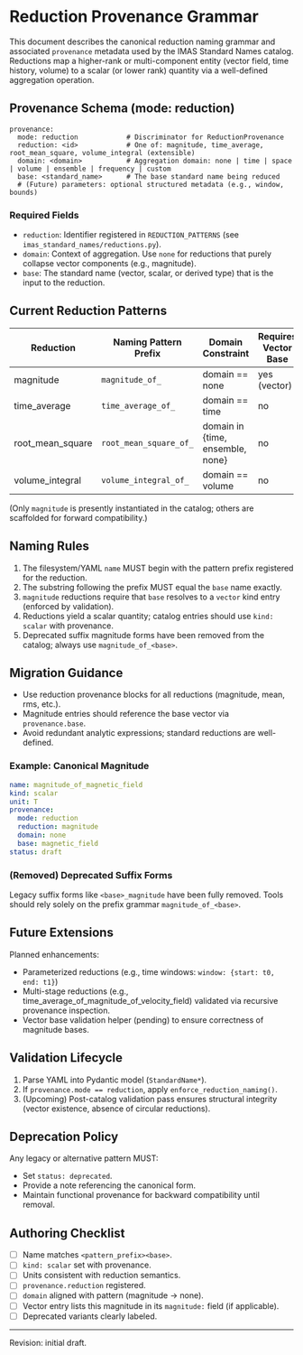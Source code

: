 # Reduction Provenance Grammar

This document describes the canonical reduction naming grammar and associated
`provenance` metadata used by the IMAS Standard Names catalog. Reductions map a
higher-rank or multi-component entity (vector field, time history, volume) to a
scalar (or lower rank) quantity via a well-defined aggregation operation.

## Provenance Schema (mode: reduction)

```
provenance:
  mode: reduction            # Discriminator for ReductionProvenance
  reduction: <id>            # One of: magnitude, time_average, root_mean_square, volume_integral (extensible)
  domain: <domain>           # Aggregation domain: none | time | space | volume | ensemble | frequency | custom
  base: <standard_name>      # The base standard name being reduced
  # (Future) parameters: optional structured metadata (e.g., window, bounds)
```

### Required Fields

- `reduction`: Identifier registered in `REDUCTION_PATTERNS` (see `imas_standard_names/reductions.py`).
- `domain`: Context of aggregation. Use `none` for reductions that purely collapse vector components (e.g., magnitude).
- `base`: The standard name (vector, scalar, or derived type) that is the input to the reduction.

## Current Reduction Patterns

| Reduction        | Naming Pattern Prefix  | Domain Constraint                | Requires Vector Base | Example Name                                     |
| ---------------- | ---------------------- | -------------------------------- | -------------------- | ------------------------------------------------ |
| magnitude        | `magnitude_of_`        | domain == none                   | yes (vector)         | magnitude_of_magnetic_field                      |
| time_average     | `time_average_of_`     | domain == time                   | no                   | time_average_of_electron_temperature (future)    |
| root_mean_square | `root_mean_square_of_` | domain in {time, ensemble, none} | no                   | root_mean_square_of_density_fluctuation (future) |
| volume_integral  | `volume_integral_of_`  | domain == volume                 | no                   | volume_integral_of_radiated_power (future)       |

(Only `magnitude` is presently instantiated in the catalog; others are scaffolded for forward compatibility.)

## Naming Rules

1. The filesystem/YAML `name` MUST begin with the pattern prefix registered for the reduction.
2. The substring following the prefix MUST equal the `base` name exactly.
3. `magnitude` reductions require that `base` resolves to a `vector` kind entry (enforced by validation).
4. Reductions yield a scalar quantity; catalog entries should use `kind: scalar` with provenance.
5. Deprecated suffix magnitude forms have been removed from the catalog; always use `magnitude_of_<base>`.

## Migration Guidance

- Use reduction provenance blocks for all reductions (magnitude, mean, rms, etc.).
- Magnitude entries should reference the base vector via `provenance.base`.
- Avoid redundant analytic expressions; standard reductions are well-defined.

### Example: Canonical Magnitude

```yaml
name: magnitude_of_magnetic_field
kind: scalar
unit: T
provenance:
  mode: reduction
  reduction: magnitude
  domain: none
  base: magnetic_field
status: draft
```

### (Removed) Deprecated Suffix Forms

Legacy suffix forms like `<base>_magnitude` have been fully removed. Tools should rely
solely on the prefix grammar `magnitude_of_<base>`.

## Future Extensions

Planned enhancements:

- Parameterized reductions (e.g., time windows: `window: {start: t0, end: t1}`)
- Multi-stage reductions (e.g., time_average_of_magnitude_of_velocity_field) validated via recursive provenance inspection.
- Vector base validation helper (pending) to ensure correctness of magnitude bases.

## Validation Lifecycle

1. Parse YAML into Pydantic model (`StandardName*`).
2. If `provenance.mode == reduction`, apply `enforce_reduction_naming()`.
3. (Upcoming) Post-catalog validation pass ensures structural integrity (vector existence, absence of circular reductions).

## Deprecation Policy

Any legacy or alternative pattern MUST:

- Set `status: deprecated`.
- Provide a note referencing the canonical form.
- Maintain functional provenance for backward compatibility until removal.

## Authoring Checklist

- [ ] Name matches `<pattern_prefix><base>`.
- [ ] `kind: scalar` set with provenance.
- [ ] Units consistent with reduction semantics.
- [ ] `provenance.reduction` registered.
- [ ] `domain` aligned with pattern (magnitude -> none).
- [ ] Vector entry lists this magnitude in its `magnitude:` field (if applicable).
- [ ] Deprecated variants clearly labeled.

---

Revision: initial draft.
